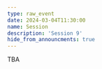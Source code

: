 ```yaml
---
type: raw_event
date: 2024-03-04T11:30:00
name: Session
description: 'Session 9'
hide_from_announcments: true
---
```


TBA
